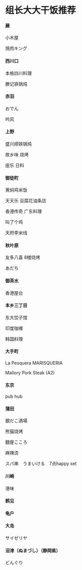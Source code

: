 # 组长大大干饭推荐

#### 蕨

小木屋

焼肉キング

#### 西川口

本格四川料理

滕记铁锅炖

#### 赤羽

おでん

吟风

#### 上野

盛兴顺铁锅炖

故乡味  烧烤 

座乐  日料

#### 御徒町

黄焖鸡米饭

天天乐 豆腐花油条店

香港传奇 广东料理

叫了个鸡

天府李米线

#### 秋叶原 

友多八喜 8楼烧烤

あだち

#### 御茶水

香港屋台

#### 本乡三丁目

东大饺子馆

印度咖喱

韩国料理

#### 大手町

La Pesquera MARISQUERIA

Mallory Pork Steak   (A2)

#### 东京

pub hub

#### 蒲田

銀だこ酒場

熊猫烧烤

麵屋こころ

麻辣烫

スパ串　うまいける　7点happy set

#### 川崎

港味

#### 鹤见

#### 龟户

#### 大岛

サイゼリヤ

#### 沼津（ぬまづし）（静岡県）

どんぐり

